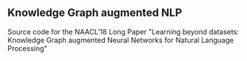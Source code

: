 ## Knowledge Graph augmented NLP

Source code for the NAACL'18 Long Paper "Learning beyond datasets: Knowledge Graph augmented Neural Networks for Natural Language Processing"
